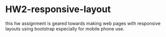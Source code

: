 # HW2-responsive-layout
this hw assignment is geared towards making web pages with responsive layouts using bootstrap especially for mobile phone use.
